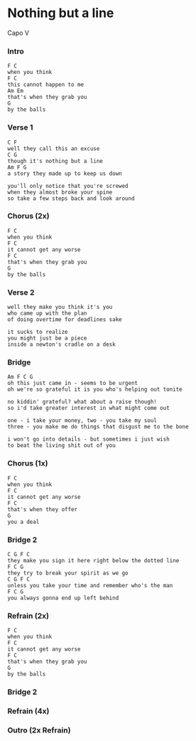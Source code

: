 # Nothing but a line

Capo V

### Intro

	F C
	when you think
	F C
	this cannot happen to me
	Am Em
	that's when they grab you
	G
	by the balls

### Verse 1

	C F
	well they call this an excuse
	C G
	though it's nothing but a line
	Am F G
	a story they made up to keep us down

	you'll only notice that you're screwed
	when they almost broke your spine
	so take a few steps back and look around

### Chorus (2x)

	F C
	when you think
	F C
	it cannot get any worse
	F C
	that's when they grab you
	G
	by the balls

### Verse 2

	well they make you think it's you
	who came up with the plan
	of doing overtime for deadlines sake

	it sucks to realize
	you might just be a piece
	inside a newton's cradle on a desk

### Bridge

	Am F C G
	oh this just came in - seems to be urgent
	oh we're so grateful it is you who's helping out tonite

	no kiddin' grateful? what about a raise though!
	so i'd take greater interest in what might come out

	one - i take your money, two - you take my soul
	three - you make me do things that disgust me to the bone

	i won't go into details - but sometimes i just wish
	to beat the living shit out of you

### Chorus (1x)

	F C
	when you think
	F C
	it cannot get any worse
	F C
	that's when they offer
	G
	you a deal

### Bridge 2

	C G F C
	they make you sign it here right below the dotted line
	F C G
	they try to break your spirit as we go
	C G F C
	unless you take your time and remember who's the man
	F C G
	you always gonna end up left behind

### Refrain (2x)

	F C
	when you think
	F C
	it cannot get any worse
	F C
	that's when they grab you
	G
	by the balls

### Bridge 2

### Refrain (4x)

### Outro (2x Refrain)
